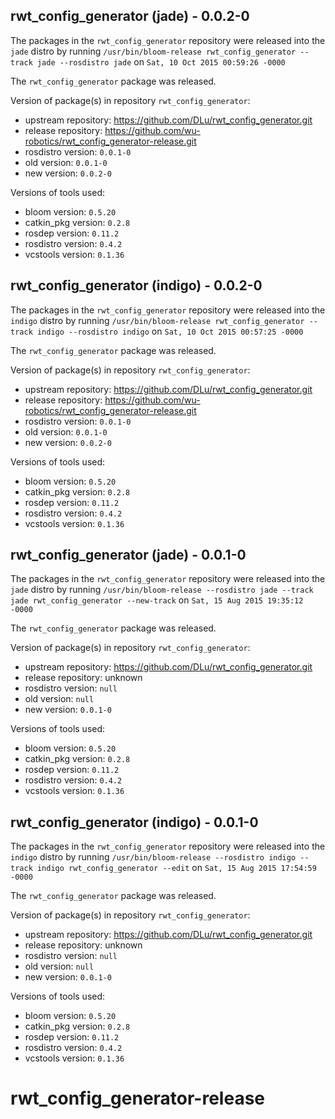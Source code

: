 ## rwt_config_generator (jade) - 0.0.2-0

The packages in the `rwt_config_generator` repository were released into the `jade` distro by running `/usr/bin/bloom-release rwt_config_generator --track jade --rosdistro jade` on `Sat, 10 Oct 2015 00:59:26 -0000`

The `rwt_config_generator` package was released.

Version of package(s) in repository `rwt_config_generator`:
- upstream repository: https://github.com/DLu/rwt_config_generator.git
- release repository: https://github.com/wu-robotics/rwt_config_generator-release.git
- rosdistro version: `0.0.1-0`
- old version: `0.0.1-0`
- new version: `0.0.2-0`

Versions of tools used:
- bloom version: `0.5.20`
- catkin_pkg version: `0.2.8`
- rosdep version: `0.11.2`
- rosdistro version: `0.4.2`
- vcstools version: `0.1.36`


## rwt_config_generator (indigo) - 0.0.2-0

The packages in the `rwt_config_generator` repository were released into the `indigo` distro by running `/usr/bin/bloom-release rwt_config_generator --track indigo --rosdistro indigo` on `Sat, 10 Oct 2015 00:57:25 -0000`

The `rwt_config_generator` package was released.

Version of package(s) in repository `rwt_config_generator`:
- upstream repository: https://github.com/DLu/rwt_config_generator.git
- release repository: https://github.com/wu-robotics/rwt_config_generator-release.git
- rosdistro version: `0.0.1-0`
- old version: `0.0.1-0`
- new version: `0.0.2-0`

Versions of tools used:
- bloom version: `0.5.20`
- catkin_pkg version: `0.2.8`
- rosdep version: `0.11.2`
- rosdistro version: `0.4.2`
- vcstools version: `0.1.36`


## rwt_config_generator (jade) - 0.0.1-0

The packages in the `rwt_config_generator` repository were released into the `jade` distro by running `/usr/bin/bloom-release --rosdistro jade --track jade rwt_config_generator --new-track` on `Sat, 15 Aug 2015 19:35:12 -0000`

The `rwt_config_generator` package was released.

Version of package(s) in repository `rwt_config_generator`:
- upstream repository: https://github.com/DLu/rwt_config_generator.git
- release repository: unknown
- rosdistro version: `null`
- old version: `null`
- new version: `0.0.1-0`

Versions of tools used:
- bloom version: `0.5.20`
- catkin_pkg version: `0.2.8`
- rosdep version: `0.11.2`
- rosdistro version: `0.4.2`
- vcstools version: `0.1.36`


## rwt_config_generator (indigo) - 0.0.1-0

The packages in the `rwt_config_generator` repository were released into the `indigo` distro by running `/usr/bin/bloom-release --rosdistro indigo --track indigo rwt_config_generator --edit` on `Sat, 15 Aug 2015 17:54:59 -0000`

The `rwt_config_generator` package was released.

Version of package(s) in repository `rwt_config_generator`:
- upstream repository: https://github.com/DLu/rwt_config_generator.git
- release repository: unknown
- rosdistro version: `null`
- old version: `null`
- new version: `0.0.1-0`

Versions of tools used:
- bloom version: `0.5.20`
- catkin_pkg version: `0.2.8`
- rosdep version: `0.11.2`
- rosdistro version: `0.4.2`
- vcstools version: `0.1.36`


# rwt_config_generator-release 
